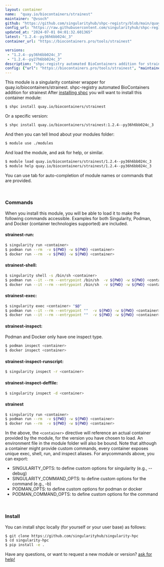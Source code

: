 ```yaml
---
layout: container
name:  "quay.io/biocontainers/strainest"
maintainer: "@vsoch"
github: "https://github.com/singularityhub/shpc-registry/blob/main/quay.io/biocontainers/strainest/container.yaml"
config_url: "https://raw.githubusercontent.com/singularityhub/shpc-registry/main/quay.io/biocontainers/strainest/container.yaml"
updated_at: "2024-07-01 04:01:32.601365"
latest: "1.2.4--py36h6bb024c_3"
container_url: "https://biocontainers.pro/tools/strainest"

versions:
 - "1.2.4--py36h6bb024c_3"
 - "1.2.4--py27h6bb024c_3"
description: "shpc-registry automated BioContainers addition for strainest"
config: {"url": "https://biocontainers.pro/tools/strainest", "maintainer": "@vsoch", "description": "shpc-registry automated BioContainers addition for strainest", "latest": {"1.2.4--py36h6bb024c_3": "sha256:979a9c47cc6639cd602f624b36c4fb34f96b2fc0f74a0b988f6b907719d81e5b"}, "tags": {"1.2.4--py36h6bb024c_3": "sha256:979a9c47cc6639cd602f624b36c4fb34f96b2fc0f74a0b988f6b907719d81e5b", "1.2.4--py27h6bb024c_3": "sha256:c1f77694bb3b574142ff6465671b8f39e97c86a11e141d586f6beb5fd93d10bf"}, "docker": "quay.io/biocontainers/strainest"}
---
```


This module is a singularity container wrapper for quay.io/biocontainers/strainest.
shpc-registry automated BioContainers addition for strainest
After [installing shpc](#install) you will want to install this container module:


```bash
$ shpc install quay.io/biocontainers/strainest
```

Or a specific version:

```bash
$ shpc install quay.io/biocontainers/strainest:1.2.4--py36h6bb024c_3
```

And then you can tell lmod about your modules folder:

```bash
$ module use ./modules
```

And load the module, and ask for help, or similar.

```bash
$ module load quay.io/biocontainers/strainest/1.2.4--py36h6bb024c_3
$ module help quay.io/biocontainers/strainest/1.2.4--py36h6bb024c_3
```

You can use tab for auto-completion of module names or commands that are provided.

<br>

### Commands

When you install this module, you will be able to load it to make the following commands accessible.
Examples for both Singularity, Podman, and Docker (container technologies supported) are included.

#### strainest-run:

```bash
$ singularity run <container>
$ podman run --rm  -v ${PWD} -w ${PWD} <container>
$ docker run --rm  -v ${PWD} -w ${PWD} <container>
```

#### strainest-shell:

```bash
$ singularity shell -s /bin/sh <container>
$ podman run --it --rm --entrypoint /bin/sh  -v ${PWD} -w ${PWD} <container>
$ docker run --it --rm --entrypoint /bin/sh  -v ${PWD} -w ${PWD} <container>
```

#### strainest-exec:

```bash
$ singularity exec <container> "$@"
$ podman run --it --rm --entrypoint ""  -v ${PWD} -w ${PWD} <container> "$@"
$ docker run --it --rm --entrypoint ""  -v ${PWD} -w ${PWD} <container> "$@"
```

#### strainest-inspect:

Podman and Docker only have one inspect type.

```bash
$ podman inspect <container>
$ docker inspect <container>
```

#### strainest-inspect-runscript:

```bash
$ singularity inspect -r <container>
```

#### strainest-inspect-deffile:

```bash
$ singularity inspect -d <container>
```



#### strainest

```bash
$ singularity run <container>
$ podman run --rm  -v ${PWD} -w ${PWD} <container>
$ docker run --rm  -v ${PWD} -w ${PWD} <container>
```


In the above, the `<container>` directive will reference an actual container provided
by the module, for the version you have chosen to load. An environment file in the
module folder will also be bound. Note that although a container
might provide custom commands, every container exposes unique exec, shell, run, and
inspect aliases. For anycommands above, you can export:

 - SINGULARITY_OPTS: to define custom options for singularity (e.g., --debug)
 - SINGULARITY_COMMAND_OPTS: to define custom options for the command (e.g., -b)
 - PODMAN_OPTS: to define custom options for podman or docker
 - PODMAN_COMMAND_OPTS: to define custom options for the command

<br>

### Install

You can install shpc locally (for yourself or your user base) as follows:

```bash
$ git clone https://github.com/singularityhub/singularity-hpc
$ cd singularity-hpc
$ pip install -e .
```

Have any questions, or want to request a new module or version? [ask for help!](https://github.com/singularityhub/singularity-hpc/issues)